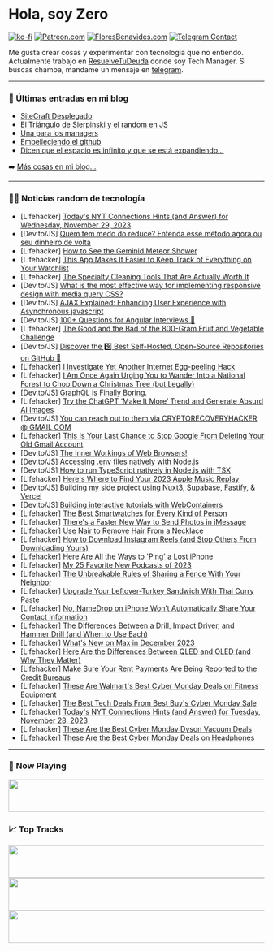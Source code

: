 # Hola, soy Zero

[![ko-fi](https://ko-fi.com/img/githubbutton_sm.svg)](https://ko-fi.com/J3J4N0LUK)
[![Patreon.com](https://img.shields.io/endpoint.svg?url=https%3A%2F%2Fshieldsio-patreon.vercel.app%2Fapi%3Fusername%3Dzerodragon%26type%3Dpatrons&style=for-the-badge)](https://patreon.com/zerodragon)
[![FloresBenavides.com](https://img.shields.io/website?down_message=oops&label=MiBlog&style=for-the-badge&up_message=online&url=https%3A%2F%2Ffloresbenavides.com)](https://floresbenavides.com)
[![Telegram Contact](https://img.shields.io/badge/escr%C3%ADbeme-ZeroDragon-%2326A5E4?style=for-the-badge&logo=telegram)](https://t.me/zerodragon)

Me gusta crear cosas y experimentar con tecnología que no entiendo.
Actualmente trabajo en [ResuelveTuDeuda](http://github.com/resuelve) donde soy Tech Manager.
Si buscas chamba, mandame un mensaje en [telegram](https://t.me/zerodragon).

---

### 📕 Últimas entradas en mi blog
<!-- BLOG-POST-LIST:START -->
- [SiteCraft Desplegado](https://floresbenavides.com/sitecraft-desplegado/)
- [El Triángulo de Sierpinski y el random en JS](https://floresbenavides.com/el-triangulo-de-sierpinski-y-el-random-en-js/)
- [Una para los managers](https://floresbenavides.com/una-para-los-managers/)
- [Embelleciendo el github](https://floresbenavides.com/embelleciendo-el-github/)
- [Dicen que el espacio es infinito y que se está expandiendo…](https://floresbenavides.com/dicen-que-el-espacio-es-infinito-y-que-se-esta-expandiendo/)
<!-- BLOG-POST-LIST:END -->

➡️ [Más cosas en mi blog...](https://floresbenavides.com)

---

### 👨‍💻 Noticias random de tecnología
<!-- TECH-POSTS:START -->
- [Lifehacker] [Today&#39;s NYT Connections Hints &lpar;and Answer&rpar; for Wednesday, November 29, 2023](https://lifehacker.com/entertainment/nyt-connections-answer-today-november-29-2023)
- [Dev.to/JS] [Quem tem medo do reduce? Entenda esse método agora ou seu dinheiro de volta](https://dev.to/demenezes/quem-tem-medo-do-reduce-entenda-esse-metodo-agora-ou-seu-dinheiro-de-volta-3e3f)
- [Lifehacker] [How to See the Geminid Meteor Shower](https://lifehacker.com/science/how-to-see-the-geminid-meteor-shower)
- [Lifehacker] [This App Makes It Easier to Keep Track of Everything on Your Watchlist](https://lifehacker.com/tech/justwatch-app-keep-track-of-watchlist)
- [Lifehacker] [The Specialty Cleaning Tools That Are Actually Worth It](https://lifehacker.com/home/kitchen-bathroom-cleaning-tools-worth-splurging-on)
- [Dev.to/JS] [What is the most effective way for implementing responsive design with media query CSS?](https://dev.to/benz_marwan/what-is-the-most-effective-way-for-implementing-responsive-design-with-media-query-css-3m16)
- [Dev.to/JS] [AJAX Explained: Enhancing User Experience with Asynchronous javascript](https://dev.to/amarachi_kanu_20/ajax-explained-enhancing-user-experience-with-asynchronous-javascript-51ld)
- [Dev.to/JS] [100+ Questions for Angular Interviews 💫](https://dev.to/ahmeddoosama/100-questions-for-frontend-interviews-j86)
- [Lifehacker] [The Good and the Bad of the 800-Gram Fruit and Vegetable Challenge](https://lifehacker.com/health/800-gram-challenge)
- [Dev.to/JS] [Discover the 9️⃣ Best Self-Hosted, Open-Source Repositories on GitHub 💫](https://dev.to/srbhr/discover-the-9-best-self-hosted-open-source-repositories-on-github-23oc)
- [Lifehacker] [I Investigate Yet Another Internet Egg-peeling Hack](https://lifehacker.com/food-drink/best-way-to-peel-an-egg)
- [Lifehacker] [I Am Once Again Urging You to Wander Into a National Forest to Chop Down a Christmas Tree &lpar;but Legally&rpar;](https://lifehacker.com/money/cut-your-own-christmas-tree-from-a-national-forest)
- [Dev.to/JS] [GraphQL is Finally Boring.](https://dev.to/slickstef11/graphql-is-finally-boring-48gf)
- [Lifehacker] [Try the ChatGPT ‘Make It More’ Trend and Generate Absurd AI Images](https://lifehacker.com/tech/chat-gpt-make-it-more-ai-images-trend)
- [Dev.to/JS] [You can reach out to them via CRYPTORECOVERYHACKER @ GMAIL COM](https://dev.to/bischof3454/you-can-reach-out-to-them-via-cryptorecoveryhacker-gmail-com-4h0g)
- [Lifehacker] [This Is Your Last Chance to Stop Google From Deleting Your Old Gmail Account](https://lifehacker.com/tech/stop-google-from-deleting-your-old-gmail-account)
- [Dev.to/JS] [The Inner Workings of Web Browsers!](https://dev.to/arindam_1729/the-inner-workings-of-web-browsers-4ghh)
- [Dev.to/JS] [Accessing .env files natively with Node.js](https://dev.to/_staticvoid/accessing-env-files-natively-with-nodejs-44hf)
- [Dev.to/JS] [How to run TypeScript natively in Node.js with TSX](https://dev.to/_staticvoid/how-to-run-typescript-natively-in-nodejs-with-tsx-3a0c)
- [Lifehacker] [Here&#39;s Where to Find Your 2023 Apple Music Replay](https://lifehacker.com/tech/2023-apple-music-replay)
- [Dev.to/JS] [Building my side project using Nuxt3, Supabase, Fastify, &amp; Vercel](https://dev.to/netervati/building-my-side-project-using-nuxt3-supabase-fastify-vercel-3680)
- [Dev.to/JS] [Building interactive tutorials with WebContainers](https://dev.to/jxd-dev/building-interactive-tutorials-with-webcontainers-372i)
- [Lifehacker] [The Best Smartwatches for Every Kind of Person](https://lifehacker.com/best-smartwatches-1850963556)
- [Lifehacker] [There&#39;s a Faster New Way to Send Photos in iMessage](https://lifehacker.com/tech/send-photos-faster-imessage)
- [Lifehacker] [Use Nair to Remove Hair From a Necklace](https://lifehacker.com/home/remove-hair-from-necklace)
- [Lifehacker] [How to Download Instagram Reels &lpar;and Stop Others From Downloading Yours&rpar;](https://lifehacker.com/tech/how-to-download-instagram-reels)
- [Lifehacker] [Here Are All the Ways to &#39;Ping&#39; a Lost iPhone](https://lifehacker.com/here-are-all-the-ways-to-ping-a-lost-iphone-1847981845)
- [Lifehacker] [My 25 Favorite New Podcasts of 2023](https://lifehacker.com/entertainment/best-podcasts-2023)
- [Lifehacker] [The Unbreakable Rules of Sharing a Fence With Your Neighbor](https://lifehacker.com/home/rules-of-sharing-a-fence-with-neighbors)
- [Lifehacker] [Upgrade Your Leftover-Turkey Sandwich With Thai Curry Paste](https://lifehacker.com/food-drink/thai-curry-turkey-sandwich-recipe)
- [Lifehacker] [No, NameDrop on iPhone Won’t Automatically Share Your Contact Information](https://lifehacker.com/tech/how-namedrop-on-iphone-works)
- [Lifehacker] [The Differences Between a Drill, Impact Driver, and Hammer Drill &lpar;and When to Use Each&rpar;](https://lifehacker.com/home/drill-hammer-drill-impact-driver)
- [Lifehacker] [What&#39;s New on Max in December 2023](https://lifehacker.com/entertainment/max-december-2023)
- [Lifehacker] [Here Are the Differences Between QLED and OLED &lpar;and Why They Matter&rpar;](https://lifehacker.com/tech/qled-vs-oled-whats-the-difference-and-which-is-better)
- [Lifehacker] [Make Sure Your Rent Payments Are Being Reported to the Credit Bureaus](https://lifehacker.com/money/report-rent-payments-to-credit-bureaus)
- [Lifehacker] [These Are Walmart&#39;s Best Cyber Monday Deals on Fitness Equipment](https://lifehacker.com/health/best-walmart-cyber-monday-fitness-deals)
- [Lifehacker] [The Best Tech Deals From Best Buy&#39;s Cyber Monday Sale](https://lifehacker.com/tech/tech-deals-best-buy-cyber-monday-sale)
- [Lifehacker] [Today&#39;s NYT Connections Hints &lpar;and Answer&rpar; for Tuesday, November 28, 2023](https://lifehacker.com/entertainment/nyt-connections-answer-today-november-28-2023)
- [Lifehacker] [These Are the Best Cyber Monday Dyson Vacuum Deals](https://lifehacker.com/home/best-cyber-monday-dyson-vacuum-deals)
- [Lifehacker] [These Are the Best Cyber Monday Deals on Headphones](https://lifehacker.com/tech/best-cyber-monday-deals-headphones-earbuds)<!-- TECH-POSTS:END -->

---

### 🎵 Now Playing
<a href="https://spotify-now-playing-dun.vercel.app/now-playing?open"><img src="https://spotify-now-playing-dun.vercel.app/now-playing" width="540" height="64"></a>

### 📈 Top Tracks
<a href="https://spotify-now-playing-dun.vercel.app/top-tracks?i=1&open"><img src="https://spotify-now-playing-dun.vercel.app/top-tracks?i=1" width="540" height="64"></a>
<a href="https://spotify-now-playing-dun.vercel.app/top-tracks?i=2&open"><img src="https://spotify-now-playing-dun.vercel.app/top-tracks?i=2" width="540" height="64"></a>
<a href="https://spotify-now-playing-dun.vercel.app/top-tracks?i=3&open"><img src="https://spotify-now-playing-dun.vercel.app/top-tracks?i=3" width="540" height="64"></a>
